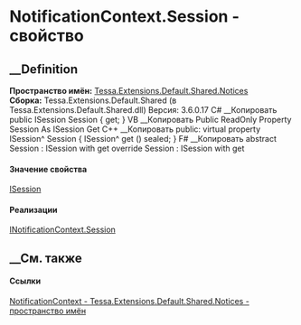 # NotificationContext.Session - свойство
##  __Definition
 **Пространство имён:**
[Tessa.Extensions.Default.Shared.Notices](N_Tessa_Extensions_Default_Shared_Notices.htm)  
 **Сборка:** Tessa.Extensions.Default.Shared (в
Tessa.Extensions.Default.Shared.dll) Версия: 3.6.0.17
C# __Копировать
     public ISession Session { get; }
VB __Копировать
     Public ReadOnly Property Session As ISession
    	Get
C++ __Копировать
     public:
    virtual property ISession^ Session {
    	ISession^ get () sealed;
    }
F# __Копировать
     abstract Session : ISession with get
    override Session : ISession with get
#### Значение свойства
[ISession](T_Tessa_Platform_Runtime_ISession.htm)
#### Реализации
[INotificationContext.Session](P_Tessa_Extensions_Default_Shared_Notices_INotificationContext_Session.htm)  
##  __См. также
#### Ссылки
[NotificationContext -
](T_Tessa_Extensions_Default_Shared_Notices_NotificationContext.htm)
[Tessa.Extensions.Default.Shared.Notices - пространство
имён](N_Tessa_Extensions_Default_Shared_Notices.htm)
